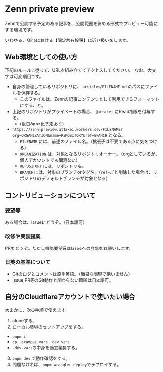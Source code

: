 # Zenn private preview

Zennで公開する予定のある記事を、公開範囲を狭める形式でプレビュー可能にする環境です。

いわゆる、Qiitaにおける【限定共有投稿】に近い扱いをします。

## Web環境としての使い方

下記のルールに従って、URLを組み立ててアクセスしてください。
なお、大文字は可変項目です。

- 自身の管理しているリポジトリに、 `articles/FILENAME.md` のパスにファイルを保存する。
  - このファイルは、Zennの記事コンテンツとして利用できるフォーマットにすること。
- 上記のリポジトリがプライベートの場合、 `@attakei` にRead権限を付与する。
  - (後日Apps化予定あり)
- `https://zenn-preview.attakei.workers.dev/FILENAME?org=ORGANIZATION&name=REPOSITORY&ref=BRANCH` となる。
  - `FILENAME` には、前述のファイル名。（拡張子は不要である点に気をつける）
  - `ORGANIZATION` は、対象となるリポジトリオーナー。（orgとしているが、個人アカウントでも問題ない）
  - `REPOSITORY` には、リポジトリ名。
  - `BRANCH` には、対象のブランチorタグ名。（`ref=`ごと削除した場合は、リポジトリのデフォルトブランチが対象となる）

## コントリビューションについて

### 要望等

ある場合は、Issueにどうぞ。（日本語可）

### 改修や実装提案

PRをどうぞ。ただし機能要望系はIssueへの登録をお願いします。

### 日英の基準について

- Gitのログとコメントは原則英語。（簡易な表現で構いません）
- Issue,PR等のGit動作と関わらない箇所は日本語可。

## 自分のCloudflareアカウントで使いたい場合

大まかに、次の手順で使えます。

1. cloneする。
2. ローカル環境のセットアップをする。
  - `pnpm i`
  - `cp .example.vars .dev.vars`
  - `.dev.vars`の中身を適宜編集する。
3. `pnpm dev` で動作確認をする。
4. 問題なければ、`pnpm wrangler deploy`でデプロイする。
